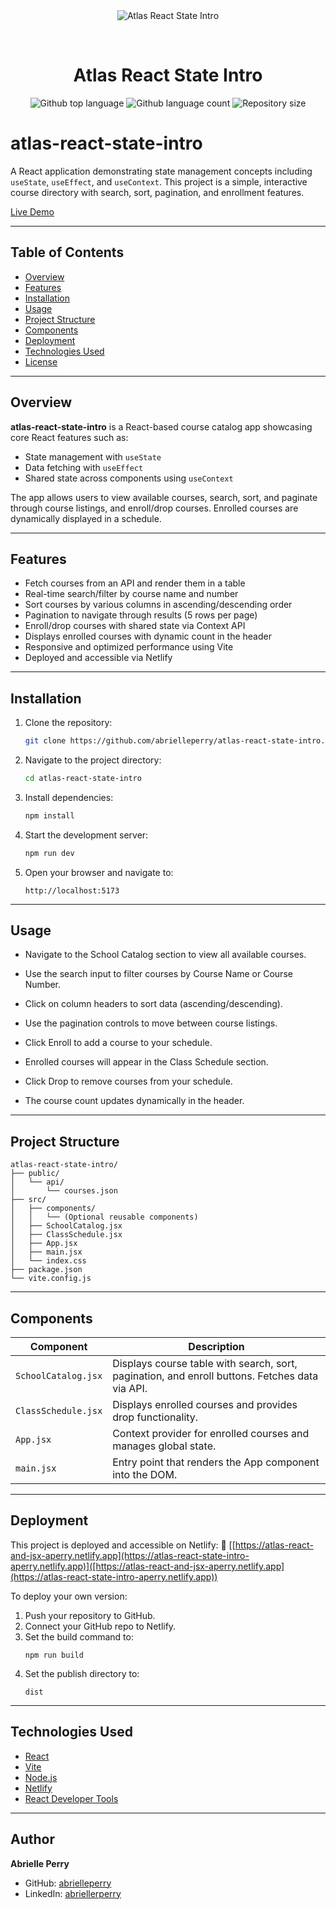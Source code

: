 <div align="center" id="top">
  <img src="./.github/app.gif" alt="Atlas React State Intro" />

&#xa0;

  <!-- <a href="https://atlasreactandjsx.netlify.app">Demo</a> -->
</div>

<h1 align="center">Atlas React State Intro</h1>

<p align="center">
  <img alt="Github top language" src="https://img.shields.io/github/languages/top/abrielleperry/atlas-react-state-intro?color=56BEB8">

  <img alt="Github language count" src="https://img.shields.io/github/languages/count/abrielleperry/atlas-react-state-intro?color=56BEB8">

  <img alt="Repository size" src="https://img.shields.io/github/repo-size/abrielleperry/atlas-react-state-intro?color=56BEB8">


  <!-- <img alt="Github issues" src="https://img.shields.io/github/issues/abrielleperry/atlas-react-state-intro?color=56BEB8" /> -->

  <!-- <img alt="Github forks" src="https://img.shields.io/github/forks/abrielleperry/atlas-react-state-intro?color=56BEB8" /> -->

  <!-- <img alt="Github stars" src="https://img.shields.io/github/stars/abrielleperry/atlas-react-state-intro?color=56BEB8" /> -->
</p>

<!-- Status -->

# atlas-react-state-intro

A React application demonstrating state management concepts including `useState`, `useEffect`, and `useContext`. This project is a simple, interactive course directory with search, sort, pagination, and enrollment features.

[Live Demo](https://atlas-react-state-intro-aperry.netlify.app)

---

## Table of Contents

- [Overview](#overview)
- [Features](#features)
- [Installation](#installation)
- [Usage](#usage)
- [Project Structure](#project-structure)
- [Components](#components)
- [Deployment](#deployment)
- [Technologies Used](#technologies-used)
- [License](#license)

---

## Overview


**atlas-react-state-intro** is a React-based course catalog app showcasing core React features such as:

- State management with `useState`
- Data fetching with `useEffect`
- Shared state across components using `useContext`

The app allows users to view available courses, search, sort, and paginate through course listings, and enroll/drop courses. Enrolled courses are dynamically displayed in a schedule.

---

## Features

- Fetch courses from an API and render them in a table
- Real-time search/filter by course name and number
- Sort courses by various columns in ascending/descending order
- Pagination to navigate through results (5 rows per page)
- Enroll/drop courses with shared state via Context API
- Displays enrolled courses with dynamic count in the header
- Responsive and optimized performance using Vite
- Deployed and accessible via Netlify
---

## Installation

1. Clone the repository:
   ```bash
   git clone https://github.com/abrielleperry/atlas-react-state-intro.git ```
3. Navigate to the project directory:
   ```bash
   cd atlas-react-state-intro
   ```
4. Install dependencies:
   ```bash
   npm install
   ```
5. Start the development server:
   ```bash
   npm run dev
   ```
6. Open your browser and navigate to:
   ```
   http://localhost:5173
   ```

---

## Usage

- Navigate to the School Catalog section to view all available courses.

- Use the search input to filter courses by Course Name or Course Number.
- Click on column headers to sort data (ascending/descending).
- Use the pagination controls to move between course listings.
- Click Enroll to add a course to your schedule.
- Enrolled courses will appear in the Class Schedule section.
- Click Drop to remove courses from your schedule.
- The course count updates dynamically in the header.

---

## Project Structure

```
atlas-react-state-intro/
├── public/
│   └── api/
│       └── courses.json
├── src/
│   ├── components/
│   │   └── (Optional reusable components)
│   ├── SchoolCatalog.jsx
│   ├── ClassSchedule.jsx
│   ├── App.jsx
│   ├── main.jsx
│   └── index.css
├── package.json
└── vite.config.js
```

---

## Components

| Component             | Description                                                                       |
| --------------------- | --------------------------------------------------------------------------------- |
| `SchoolCatalog.jsx`        | Displays course table with search, sort, pagination, and enroll buttons. Fetches data via API. |
| `ClassSchedule.jsx`     | Displays enrolled courses and provides drop functionality.            |
| `App.jsx`          | Context provider for enrolled courses and manages global state.             |
| `main.jsx`         | Entry point that renders the App component into the DOM.   |

---

## Deployment

This project is deployed and accessible on Netlify:
🔗 [[https://atlas-react-and-jsx-aperry.netlify.app](https://atlas-react-state-intro-aperry.netlify.app)]([https://atlas-react-and-jsx-aperry.netlify.app](https://atlas-react-state-intro-aperry.netlify.app))

To deploy your own version:

1. Push your repository to GitHub.
2. Connect your GitHub repo to Netlify.
3. Set the build command to:
   ```
   npm run build
   ```
4. Set the publish directory to:
   ```
   dist
   ```

---

## Technologies Used

- [React](https://react.dev/)
- [Vite](https://vitejs.dev/)
- [Node.js](https://nodejs.org/)
- [Netlify](https://www.netlify.com/)
- [React Developer Tools](https://react-devtools-tutorial.netlify.app/)

---

## Author

**Abrielle Perry**

- GitHub: [abrielleperry](https://github.com/abrielleperry)
- LinkedIn: [abriellerperry](https://linkedin.com/in/abriellerperry)

